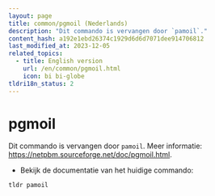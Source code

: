 ```yaml
---
layout: page
title: common/pgmoil (Nederlands)
description: "Dit commando is vervangen door `pamoil`."
content_hash: a192e1ebd26374c1929d6d6d7071dee914706812
last_modified_at: 2023-12-05
related_topics:
  - title: English version
    url: /en/common/pgmoil.html
    icon: bi bi-globe
tldri18n_status: 2
---
```

# pgmoil

Dit commando is vervangen door `pamoil`.
Meer informatie: <https://netpbm.sourceforge.net/doc/pgmoil.html>.

- Bekijk de documentatie van het huidige commando:

`tldr pamoil`

